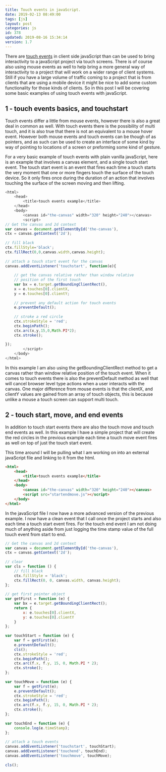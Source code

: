 ```yaml
---
title: Touch events in javaScript.
date: 2019-02-13 08:49:00
tags: [js]
layout: post
categories: js
id: 378
updated: 2019-08-16 15:34:14
version: 1.7
---
```


There are [touch events](https://developer.mozilla.org/en-US/docs/Web/API/Touch_events) in client side javaScript than can be used to bring interactivity to a javaScript project via touch screens. There is of course also using mouse events as well to help bring a more general way of interactivity to a project that will work on a wider range of client systems. Still if you have a large volume of traffic coming to a project that is from clients that are using a mobile device it might be nice to add some custom functionality for those kinds of clients. So in this post I will be covering some basic examples of using touch events with javaScript.

<!-- more -->

## 1 - touch events basics, and touchstart

Touch events differ a little from mouse events, however there is also a great deal in common as well. With touch events there is the possibility of multi touch, and it is also true that there is not an equivalent to a mouse hover event. However both mouse events and touch events can be though of as pointers, and as such can be used to create an interface of some kind by way of pointing to locations of a screen or preforming some kind of gesture.

For a very basic example of touch events with plain vanilla javaScript, here is an example that involves a canvas element, and a single touch start event. The touch start event is an event that fires each time a touch starts the very moment that one or more fingers touch the surface of the touch device. So it only fires once during the duration of an action that involves touching the surface of the screen moving and then lifting.

```js
<html>
    <head>
        <title>touch events example</title>
    </head>
    <body>
        <canvas id="the-canvas" width="320" height="240"></canvas>
        <script>
// Get the canvas and 2d context
var canvas = document.getElementById('the-canvas'),
ctx = canvas.getContext('2d');
 
// fill black
ctx.fillStyle='black';
ctx.fillRect(0,0,canvas.width,canvas.height);
 
// attach a touch start event for the canvas
canvas.addEventListener('touchstart', function(e){
 
    // get the canvas relative rather than window relative
    // position of the first touch
    var bx = e.target.getBoundingClientRect(),
    x = e.touches[0].clientX,
    y = e.touches[0].clientY;
 
    // prevent any default action for touch events
    e.preventDefault();
 
    // stroke a red circle
    ctx.strokeStyle = 'red';
    ctx.beginPath();
    ctx.arc(x,y,15,0,Math.PI*2);
    ctx.stroke();
 
});
        </script>
    </body>
</html>
```

In this example I am also using the getBoundingClientRect method to get a canvas rather than window relative position of the touch event. When it comes to touch events there is also the preventDefault method as well that will cancel browser level type actions when a user interacts with the canvas. One major difference from mouse events is that the clientX, and clientY values are gained from an array of touch objects, this is because unlike a mouse a touch screen can support multi touch.

## 2 - touch start, move, and end events

In addition to touch start events there are also the touch move and touch end events as well. In this example I have a simple project that will create the red circles in the previous example each time a touch move event fires as well on top of just the touch start event.

This time around I will be pulling what I am working on into an external javaScript file and linking to it from the html.

```html
<html>
    <head>
        <title>touch events example</title>
    </head>
    <body>
        <canvas id="the-canvas" width="320" height="240"></canvas>
        <script src="startendmove.js"></script>
    </body>
</html>
```

In the javaScript file I now have a more advanced version of the previous example. I now have a clean event that I call once the project starts and also each time a touch start event fires. For the touch end event I am not doing much of anything aside from just logging the time stamp value of the full touch event from start to end.

```js
// Get the canvas and 2d context
var canvas = document.getElementById('the-canvas'),
ctx = canvas.getContext('2d');
 
// clear
var cls = function () {
    // fill black
    ctx.fillStyle = 'black';
    ctx.fillRect(0, 0, canvas.width, canvas.height);
};
 
// get first pointer object
var getFirst = function (e) {
    var bx = e.target.getBoundingClientRect();
    return {
        x: e.touches[0].clientX,
        y: e.touches[0].clientY
    }
};
 
var touchStart = function (e) {
    var f = getFirst(e);
    e.preventDefault();
    cls();
    ctx.strokeStyle = 'red';
    ctx.beginPath();
    ctx.arc(f.x, f.y, 15, 0, Math.PI * 2);
    ctx.stroke();
};
 
var touchMove = function (e) {
    var f = getFirst(e);
    e.preventDefault();
    ctx.strokeStyle = 'red';
    ctx.beginPath();
    ctx.arc(f.x, f.y, 15, 0, Math.PI * 2);
    ctx.stroke();
};
 
var touchEnd = function (e) {
    console.log(e.timeStamp);
};
 
// attach a touch events
canvas.addEventListener('touchstart', touchStart);
canvas.addEventListener('touchend', touchEnd);
canvas.addEventListener('touchmove', touchMove);
 
cls();
```